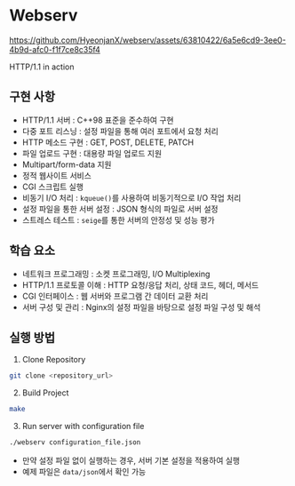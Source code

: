 # Webserv

https://github.com/HyeonjanX/webserv/assets/63810422/6a5e6cd9-3ee0-4b9d-afc0-f1f7ce8c35f4

HTTP/1.1 in action

## 구현 사항

* HTTP/1.1 서버 : C++98 표준을 준수하여 구현
* 다중 포트 리스닝 : 설정 파일을 통해 여러 포트에서 요청 처리
* HTTP 메소드 구현 : GET, POST, DELETE, PATCH
* 파일 업로드 구현 : 대용량 파일 업로드 지원
* Multipart/form-data 지원
* 정적 웹사이트 서비스
* CGI 스크립트 실행
* 비동기 I/O 처리 : `kqueue()`를 사용하여 비동기적으로 I/O 작업 처리
* 설정 파일을 통한 서버 설정 : JSON 형식의 파일로 서버 설정
* 스트레스 테스트 : `seige`를 통한 서버의 안정성 및 성능 평가

## 학습 요소

* 네트워크 프로그래밍 : 소켓 프로그래밍, I/O Multiplexing
* HTTP/1.1 프로토콜 이해 : HTTP 요청/응답 처리, 상태 코드, 헤더, 메서드
* CGI 인터페이스 : 웹 서버와 프로그램 간 데이터 교환 처리
* 서버 구성 및 관리 : Nginx의 설정 파일을 바탕으로 설정 파일 구성 및 해석

## 실행 방법

1. Clone Repository

```sh
git clone <repository_url>
```

2. Build Project

```sh
make
```

3. Run server with configuration file

```sh
./webserv configuration_file.json
```
* 만약 설정 파일 없이 실행하는 경우, 서버 기본 설정을 적용하여 실행
* 예제 파일은 `data/json`에서 확인 가능
